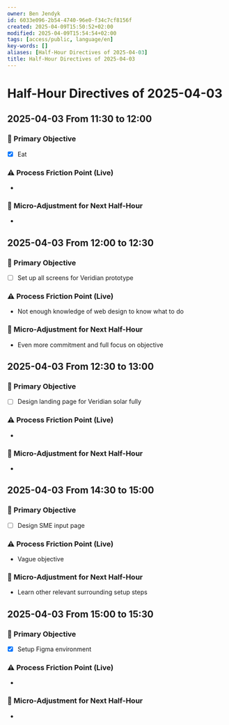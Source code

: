 ```yaml
---
owner: Ben Jendyk
id: 6033e096-2b54-4740-96e0-f34c7cf8156f
created: 2025-04-09T15:50:52+02:00
modified: 2025-04-09T15:54:54+02:00
tags: [access/public, language/en]
key-words: []
aliases: [Half-Hour Directives of 2025-04-03]
title: Half-Hour Directives of 2025-04-03
---
```


# Half-Hour Directives of 2025-04-03

## 2025-04-03 From 11:30 to 12:00

### 🎯 Primary Objective

<!-- What is the single most important thing to accomplish in this 30-minute block? Be outcome-driven. -->
- [x] Eat

### ⚠️ Process Friction Point (Live)

<!-- What slowed execution or caused inefficiency? E.g., cognitive lag, distractions, unclear next step. Keep it to one key blocker. -->
-

### 🔄 Micro-Adjustment for Next Half-Hour

<!-- What small tweak should be tested in the next session to improve process efficiency? Keep it actionable and easy to implement. -->
-

## 2025-04-03 From 12:00 to 12:30

### 🎯 Primary Objective

<!-- What is the single most important thing to accomplish in this 30-minute block? Be outcome-driven. -->
- [ ] Set up all screens for Veridian prototype

### ⚠️ Process Friction Point (Live)

<!-- What slowed execution or caused inefficiency? E.g., cognitive lag, distractions, unclear next step. Keep it to one key blocker. -->
- Not enough knowledge of web design to know what to do

### 🔄 Micro-Adjustment for Next Half-Hour

<!-- What small tweak should be tested in the next session to improve process efficiency? Keep it actionable and easy to implement. -->
- Even more commitment and full focus on objective

## 2025-04-03 From 12:30 to 13:00

### 🎯 Primary Objective

<!-- What is the single most important thing to accomplish in this 30-minute block? Be outcome-driven. -->
- [ ] Design landing page for Veridian solar fully

### ⚠️ Process Friction Point (Live)

<!-- What slowed execution or caused inefficiency? E.g., cognitive lag, distractions, unclear next step. Keep it to one key blocker. -->
-

### 🔄 Micro-Adjustment for Next Half-Hour

<!-- What small tweak should be tested in the next session to improve process efficiency? Keep it actionable and easy to implement. -->
-

## 2025-04-03 From 14:30 to 15:00

### 🎯 Primary Objective

<!-- What is the single most important thing to accomplish in this 30-minute block? Be outcome-driven. -->
- [ ] Design SME input page

### ⚠️ Process Friction Point (Live)

<!-- What slowed execution or caused inefficiency? E.g., cognitive lag, distractions, unclear next step. Keep it to one key blocker. -->
- Vague objective

### 🔄 Micro-Adjustment for Next Half-Hour

<!-- What small tweak should be tested in the next session to improve process efficiency? Keep it actionable and easy to implement. -->
- Learn other relevant surrounding setup steps

## 2025-04-03 From 15:00 to 15:30

### 🎯 Primary Objective

<!-- What is the single most important thing to accomplish in this 30-minute block? Be outcome-driven. -->
- [x] Setup Figma environment

### ⚠️ Process Friction Point (Live)

<!-- What slowed execution or caused inefficiency? E.g., cognitive lag, distractions, unclear next step. Keep it to one key blocker. -->
-

### 🔄 Micro-Adjustment for Next Half-Hour

<!-- What small tweak should be tested in the next session to improve process efficiency? Keep it actionable and easy to implement. -->
-
